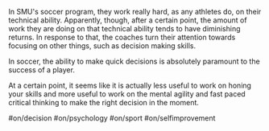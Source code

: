 In SMU's soccer program, they work really hard, as any athletes do, on their technical ability. Apparently, though, after a certain point, the amount of work they are doing on that technical ability tends to have diminishing returns. In response to that, the coaches turn their attention towards focusing on other things, such as decision making skills. 

In soccer, the ability to make quick decisions is absolutely paramount to the success of a player.

At a certain point, it seems like it is actually less useful to work on honing your skills and more useful to work on the mental agility and fast paced critical thinking to make the right decision in the moment.



#on/decision #on/psychology #on/sport #on/selfimprovement 